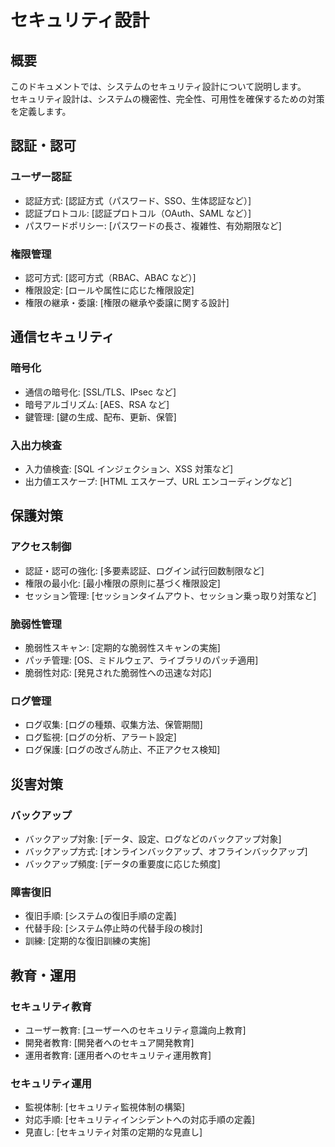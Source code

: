 # セキュリティ設計

## 概要

このドキュメントでは、システムのセキュリティ設計について説明します。  
セキュリティ設計は、システムの機密性、完全性、可用性を確保するための対策を定義します。

## 認証・認可

### ユーザー認証

- 認証方式: [認証方式（パスワード、SSO、生体認証など）]
- 認証プロトコル: [認証プロトコル（OAuth、SAML など）]
- パスワードポリシー: [パスワードの長さ、複雑性、有効期限など]

### 権限管理

- 認可方式: [認可方式（RBAC、ABAC など）]
- 権限設定: [ロールや属性に応じた権限設定]
- 権限の継承・委譲: [権限の継承や委譲に関する設計]

## 通信セキュリティ

### 暗号化

- 通信の暗号化: [SSL/TLS、IPsec など]
- 暗号アルゴリズム: [AES、RSA など]
- 鍵管理: [鍵の生成、配布、更新、保管]

### 入出力検査

- 入力値検査: [SQL インジェクション、XSS 対策など]
- 出力値エスケープ: [HTML エスケープ、URL エンコーディングなど]

## 保護対策

### アクセス制御

- 認証・認可の強化: [多要素認証、ログイン試行回数制限など]
- 権限の最小化: [最小権限の原則に基づく権限設定]
- セッション管理: [セッションタイムアウト、セッション乗っ取り対策など]

### 脆弱性管理

- 脆弱性スキャン: [定期的な脆弱性スキャンの実施]
- パッチ管理: [OS、ミドルウェア、ライブラリのパッチ適用]
- 脆弱性対応: [発見された脆弱性への迅速な対応]

### ログ管理

- ログ収集: [ログの種類、収集方法、保管期間]
- ログ監視: [ログの分析、アラート設定]
- ログ保護: [ログの改ざん防止、不正アクセス検知]

## 災害対策

### バックアップ

- バックアップ対象: [データ、設定、ログなどのバックアップ対象]
- バックアップ方式: [オンラインバックアップ、オフラインバックアップ]
- バックアップ頻度: [データの重要度に応じた頻度]

### 障害復旧

- 復旧手順: [システムの復旧手順の定義]
- 代替手段: [システム停止時の代替手段の検討]
- 訓練: [定期的な復旧訓練の実施]

## 教育・運用

### セキュリティ教育

- ユーザー教育: [ユーザーへのセキュリティ意識向上教育]
- 開発者教育: [開発者へのセキュア開発教育]
- 運用者教育: [運用者へのセキュリティ運用教育]

### セキュリティ運用

- 監視体制: [セキュリティ監視体制の構築]
- 対応手順: [セキュリティインシデントへの対応手順の定義]
- 見直し: [セキュリティ対策の定期的な見直し]

